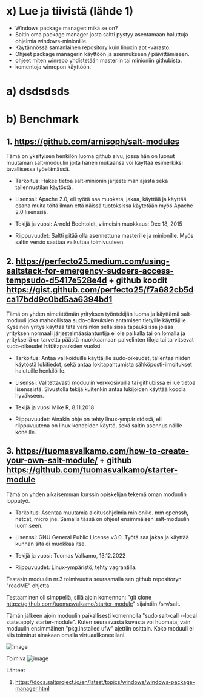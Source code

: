 # x) Lue ja tiivistä (lähde 1)

- Windows package manager: mikä se on?
- Saltin oma package manager josta saltti pystyy asentamaan haluttuja ohjelmia windows-minionille.
- Käytännössä samanlainen repository kuin linuxin apt -varasto.
- Ohjeet package managerin käyttöön ja asennukseen / päivittämiseen.
- ohjeet miten winrepo yhdistetään masteriin tai minioniin githubista.
- komentoja winrepon käyttöön.


# a) dsdsdsds


# b) Benchmark

## 1. https://github.com/arnisoph/salt-modules

Tämä on yksityisen henkilön luoma github sivu, jossa hän on luonut muutaman salt-moduulin joita hänen mukaansa voi käyttää esimerkiksi tavallisessa työelämässä.

- Tarkoitus: 
Hakee tietoa salt-minionin järjestelmän ajasta sekä tallennustilan käytöstä.

- Lisenssi:
Apache 2.0, eli työtä saa muokata, jakaa, käyttää ja käyttää osana muita töitä ilman että näissä tuotoksissa käytetään myös Apache 2.0 lisenssiä.

- Tekijä ja vuosi:
Arnold Bechtoldt, viimeisin muokkaus: Dec 18, 2015 

- Riippuvuudet:
Saltti pitää olla asennettuna masterille ja minionille. Myös saltin versio saattaa vaikuttaa toimivuuteen.



## 2. https://perfecto25.medium.com/using-saltstack-for-emergency-sudoers-access-tempsudo-d5417e528e4d + github koodit https://gist.github.com/perfecto25/f7a682cb5dca17bdd9c0bd5aa6394bd1

Tämä on yhden nimeättömän yrityksen työntekijän luoma ja käyttämä salt-moduuli joka mahdollistaa sudo-oikeuksien antamisen tietyille käyttäjille. Kyseinen yritys käyttää tätä varsinkin sellaisissa tapauksissa joissa yrityksen normaali järjestelmäasiantuntija ei ole paikalla tai on lomalla ja yrityksellä on tarvetta päästä muokkaamaan palvelinten tiloja tai tarvitsevat sudo-oikeudet hätätapauksien vuoksi.

- Tarkoitus:
  Antaa valikoiduille käyttäjille sudo-oikeudet, tallentaa niiden käytöstä lokitiedot, sekä antaa lokitapahtumista sähköposti-ilmoitukset halutuille henkilöille.

- Lisenssi:
  Valitettavasti moduulin verkkosivuilla tai githubissa ei lue tietoa lisenssistä. Sivustolla tekijä kuitenkin antaa lukijoiden käyttää koodia hyväkseen.

- Tekijä ja vuosi
  Mike R, 8.11.2018
  
- Riippuvuudet:
  Ainakin ohje on tehty linux-ympäristössä, eli riippuvuutena on linux kondeiden käyttö, sekä saltin asennus näille koneille.


## 3. https://tuomasvalkamo.com/how-to-create-your-own-salt-module/ + github https://github.com/tuomasvalkamo/starter-module

Tämä on yhden aikaisemman kurssin opiskelijan tekemä oman moduulin lopputyö.

- Tarkoitus:
  Asentaa muutamia aloitusohjelmia minionille. mm openssh, netcat, micro jne. Samalla tässä on ohjeet ensimmäisen salt-moduulin luomiseen.

- Lisenssi: 
GNU General Public License v3.0. Työtä saa jakaa ja käyttää kunhan sitä ei muokkaa itse.

- Tekijä ja vuosi:
Tuomas Valkamo, 13.12.2022

- Riippuvuudet:
Linux-ympäristö, tehty vagrantilla.









Testasin moduulin nr.3 toimivuutta seuraamalla sen github repositoryn "readME" ohjetta.


Testaaminen oli simppeliä, sillä ajoin komennon: "git clone https://github.com/tuomasvalkamo/starter-module" sijaintiin /srv/salt.

Tämän jälkeen ajoin moduulin paikallisesti komennolla "sudo salt-call --local state.apply starter-module". Kuten seuraavasta kuvasta voi huomata, vain moduulin ensimmäinen "pkg.installed ufw" ajettiin osittain. Koko moduuli ei siis toiminut ainakaan omalla virtuaalikoneellani.

 ![image](https://github.com/JereKokko02/Palvelinten-hallinta/assets/165003744/cb459189-b4d4-4818-8fdb-43f3687cd8c4)



Toimiva
![image](https://github.com/JereKokko02/Palvelinten-hallinta/assets/165003744/101ddc86-abab-4d2c-b0ad-9a27aa190192)






























Lähteet

1. https://docs.saltproject.io/en/latest/topics/windows/windows-package-manager.html
